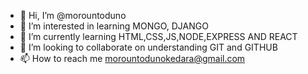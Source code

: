 - 👋 Hi, I’m @morountoduno
- 👀 I’m interested in learning MONGO, DJANGO 
- 🌱 I’m currently learning HTML,CSS,JS,NODE,EXPRESS AND REACT
- 💞️ I’m looking to collaborate on understanding GIT and GITHUB
- 📫 How to reach me morountodunokedara@gmail.com

<!---
morountoduno/morountoduno is a ✨ special ✨ repository because its `README.md` (this file) appears on your GitHub profile.
You can click the Preview link to take a look at your changes.
--->
